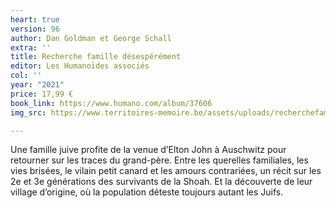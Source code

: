 ```yaml
---
heart: true
version: 96
author: Dan Goldman et George Schall
extra: ''
title: Recherche famille désespérément
editor: Les Humanoïdes associés
col: ''
year: "2021"
price: 17,99 €
book_link: https://www.humano.com/album/37606
img_src: https://www.territoires-memoire.be/assets/uploads/recherchefamilledesesperement.jpg

---
```

Une famille juive profite de la venue d’Elton John à Auschwitz pour retourner sur les traces du grand-père. Entre les querelles familiales, les vies brisées, le vilain petit canard et les amours contrariées, un récit sur les 2e et 3e générations des survivants de la Shoah. Et la découverte de leur village d’origine, où la population déteste toujours autant les Juifs.